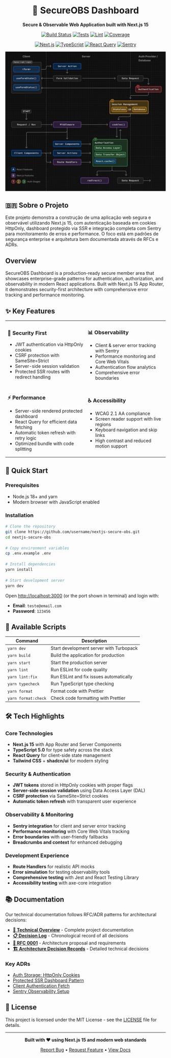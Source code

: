 <div align="center">

# 🔐 SecureOBS Dashboard

**Secure & Observable Web Application built with Next.js 15**

[![Build Status](https://img.shields.io/github/actions/workflow/status/username/nextjs-secure-obs/ci.yml?branch=main&style=for-the-badge)](https://github.com/username/nextjs-secure-obs/actions)
[![Tests](https://img.shields.io/badge/tests-passing-brightgreen?style=for-the-badge)](#)
[![Lint](https://img.shields.io/badge/lint-passing-brightgreen?style=for-the-badge)](#)
[![Coverage](https://img.shields.io/badge/coverage-90%25-brightgreen?style=for-the-badge)](#)

[![Next.js](https://img.shields.io/badge/Next.js-15-black?style=for-the-badge&logo=next.js)](https://nextjs.org/)
[![TypeScript](https://img.shields.io/badge/TypeScript-5.0-blue?style=for-the-badge&logo=typescript)](https://typescriptlang.org/)
[![React Query](https://img.shields.io/badge/React_Query-5.0-FF4154?style=for-the-badge&logo=react-query)](https://tanstack.com/query)
[![Sentry](https://img.shields.io/badge/Sentry-Integration-362D59?style=for-the-badge&logo=sentry)](https://sentry.io/)

![alt text](nextjs-authflow.png)

</div>

## 🇧🇷 Sobre o Projeto

Este projeto demonstra a construção de uma aplicação web segura e observável utilizando Next.js 15, com autenticação baseada em cookies HttpOnly, dashboard protegido via SSR e integração completa com Sentry para monitoramento de erros e performance. O foco está em padrões de segurança enterprise e arquitetura bem documentada através de RFCs e ADRs.

## Overview

SecureOBS Dashboard is a production-ready secure member area that showcases enterprise-grade patterns for authentication, authorization, and observability in modern React applications. Built with Next.js 15 App Router, it demonstrates security-first architecture with comprehensive error tracking and performance monitoring.

## ✨ Key Features

<table>
<tr>
<td width="50%">

### 🔐 **Security First**
- JWT authentication via HttpOnly cookies
- CSRF protection with SameSite=Strict
- Server-side session validation
- Protected SSR routes with redirect handling

</td>
<td width="50%">

### 📊 **Observability**
- Client & server error tracking with Sentry
- Performance monitoring and Core Web Vitals
- Authentication flow analytics
- Comprehensive error boundaries

</td>
</tr>
<tr>
<td width="50%">

### ⚡ **Performance**
- Server-side rendered protected dashboard
- React Query for efficient data fetching
- Automatic token refresh with retry logic
- Optimized bundle with code splitting

</td>
<td width="50%">

### ♿ **Accessibility**
- WCAG 2.1 AA compliance
- Screen reader support with live regions
- Keyboard navigation and skip links
- High contrast and reduced motion support

</td>
</tr>
</table>

## 🚀 Quick Start

### Prerequisites

- Node.js 18+ and yarn
- Modern browser with JavaScript enabled

### Installation

```bash
# Clone the repository
git clone https://github.com/username/nextjs-secure-obs.git
cd nextjs-secure-obs

# Copy environment variables
cp .env.example .env

# Install dependencies
yarn install

# Start development server
yarn dev
```

Open [http://localhost:3000](http://localhost:3000) (or the port shown in terminal) and login with:
- **Email**: `teste@email.com`
- **Password**: `123456`

## 📜 Available Scripts

| Command | Description |
|---------|-------------|
| `yarn dev` | Start development server with Turbopack |
| `yarn build` | Build the application for production |
| `yarn start` | Start the production server |
| `yarn lint` | Run ESLint for code quality |
| `yarn lint:fix` | Run ESLint and fix issues automatically |
| `yarn typecheck` | Run TypeScript type checking |
| `yarn format` | Format code with Prettier |
| `yarn format:check` | Check code formatting with Prettier |

## 🛠 Tech Highlights

### **Core Technologies**
- **Next.js 15** with App Router and Server Components
- **TypeScript 5.0** for type safety across the stack
- **React Query** for client-side state management
- **Tailwind CSS** + **shadcn/ui** for modern styling

### **Security & Authentication**
- **JWT tokens** stored in HttpOnly cookies with proper flags
- **Server-side session validation** using Data Access Layer (DAL)
- **CSRF protection** via SameSite=Strict cookies
- **Automatic token refresh** with transparent user experience

### **Observability & Monitoring**
- **Sentry integration** for client and server error tracking
- **Performance monitoring** with Core Web Vitals tracking
- **Error boundaries** with user-friendly fallbacks
- **Breadcrumbs and context** for enhanced debugging

### **Development Experience**
- **Route Handlers** for realistic API mocks
- **Error simulation** for testing observability tools
- **Comprehensive testing** with Jest and React Testing Library
- **Accessibility testing** with axe-core integration

## 📚 Documentation

Our technical documentation follows RFC/ADR patterns for architectural decisions:

- **[📖 Technical Overview](docs/README.md)** - Complete project documentation
- **[📋 Decision Log](docs/decisions/decisions-log.md)** - Chronological record of all decisions
- **[📐 RFC 0001](docs/decisions/rfc/0001-secure-member-area-mvp.md)** - Architecture proposal and requirements
- **[🏗️ Architecture Decision Records](docs/decisions/adr/)** - Detailed technical decisions

### Key ADRs
- [Auth Storage: HttpOnly Cookies](docs/decisions/adr/0001-auth-storage-httpOnly-cookies.md)
- [Protected SSR Dashboard Pattern](docs/decisions/adr/0002-protected-ssr-dashboard-middleware-vs-handler.md)
- [Client Authentication Fetch](docs/decisions/adr/0003-client-fetch-auth-pattern.md)
- [Sentry Observability Setup](docs/decisions/adr/0005-sentry-observability-setup.md)

## 📄 License

This project is licensed under the MIT License - see the [LICENSE](LICENSE) file for details.

---

<div align="center">

**Built with ❤️ using Next.js 15 and modern web standards**

[Report Bug](https://github.com/username/nextjs-secure-obs/issues) • [Request Feature](https://github.com/username/nextjs-secure-obs/issues) • [View Docs](docs/README.md)

</div>
